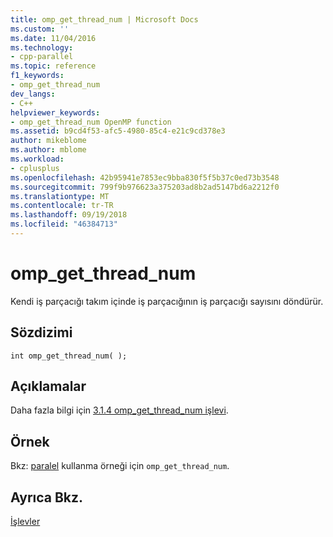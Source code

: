 ```yaml
---
title: omp_get_thread_num | Microsoft Docs
ms.custom: ''
ms.date: 11/04/2016
ms.technology:
- cpp-parallel
ms.topic: reference
f1_keywords:
- omp_get_thread_num
dev_langs:
- C++
helpviewer_keywords:
- omp_get_thread_num OpenMP function
ms.assetid: b9cd4f53-afc5-4980-85c4-e21c9cd378e3
author: mikeblome
ms.author: mblome
ms.workload:
- cplusplus
ms.openlocfilehash: 42b95941e7853ec9bba830f5f5b37c0ed73b3548
ms.sourcegitcommit: 799f9b976623a375203ad8b2ad5147bd6a2212f0
ms.translationtype: MT
ms.contentlocale: tr-TR
ms.lasthandoff: 09/19/2018
ms.locfileid: "46384713"
---
```

# <a name="ompgetthreadnum"></a>omp_get_thread_num

Kendi iş parçacığı takım içinde iş parçacığının iş parçacığı sayısını döndürür.

## <a name="syntax"></a>Sözdizimi

```
int omp_get_thread_num( );
```

## <a name="remarks"></a>Açıklamalar

Daha fazla bilgi için [3.1.4 omp_get_thread_num işlevi](../../../parallel/openmp/3-1-4-omp-get-thread-num-function.md).

## <a name="example"></a>Örnek

Bkz: [paralel](../../../parallel/openmp/reference/parallel.md) kullanma örneği için `omp_get_thread_num`.

## <a name="see-also"></a>Ayrıca Bkz.

[İşlevler](../../../parallel/openmp/reference/openmp-functions.md)